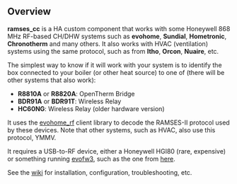 ## Overview
**ramses_cc** is a HA custom component that works with some Honeywell 868 MHz RF-based CH/DHW systems such as **evohome**, **Sundial**, **Hometronic**, **Chronotherm** and many others. It also works with HVAC (ventilation) systems using the same protocol, such as from **Itho**, **Orcon**, **Nuaire**, etc.

The simplest way to know if it will work with your system is to identify the box connected to your boiler (or other heat source) to one of (there will be other systems that also work):
 - **R8810A** or **R8820A**: OpenTherm Bridge
 - **BDR91A** or **BDR91T**: Wireless Relay
 - **HC60NG**: Wireless Relay (older hardware version)

It uses the [evohome_rf](https://github.com/zxdavb/evohome_rf) client library to decode the RAMSES-II protocol used by these devices. Note that other systems, such as HVAC, also use this protocol, YMMV.

It requires a USB-to-RF device, either a Honeywell HGI80 (rare, expensive) or something running [evofw3](https://github.com/ghoti57/evofw3), such as the one from [here](https://indalo-tech.onlineweb.shop/).

See the [wiki](https://github.com/zxdavb/evohome_cc/wiki) for installation, configuration, troubleshooting, etc.
